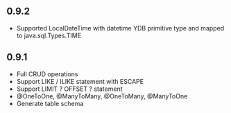 ## 0.9.2 ##

- Supported LocalDateTime with datetime YDB primitive type and mapped to java.sql.Types.TIME

## 0.9.1 ##

- Full CRUD operations
- Support LIKE / ILIKE statement with ESCAPE
- Support LIMIT ? OFFSET ? statement 
- @OneToOne, @ManyToMany, @OneToMany, @ManyToOne
- Generate table schema
